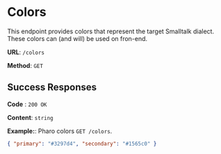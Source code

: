 # Colors

This endpoint provides colors that represent the target Smalltalk dialect.\
These colors can (and will) be used on fron-end.

**URL**: `/colors`

**Method**: `GET`

## Success Responses

**Code** : `200 OK`

**Content**: `string`

**Example:**: Pharo colors `GET /colors`.

```json
{ "primary": "#3297d4", "secondary": "#1565c0" }
```
